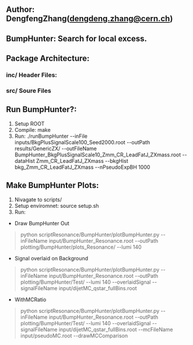 ## Author: DengfengZhang(dengdeng.zhang@cern.ch)

## BumpHunter: Search for local excess.

## Package Architecture:
### inc/ Header Files:
### src/ Soure Files


## Run BumpHunter?:
1. Setup ROOT
2. Compile: make
3. Run:
  ./runBumpHunter --inFile inputs/BkgPlusSignalScale100_Seed2000.root --outPath results/GenericZX/ --outFileName BumpHunter_BkgPlusSignalScale10_Zmm_CR_LeadFatJ_ZXmass.root --dataHist Zmm_CR_LeadFatJ_ZXmass --bkgHist bkg_Zmm_CR_LeadFatJ_ZXmass --nPseudoExpBH 1000

## Make BumpHunter Plots:
1. Nivagate to scripts/
2. Setup enviromnet: source setup.sh
3. Run:
* Draw BumpHunter Out
> python scriptResonance/BumpHunter/plotBumpHunter.py --inFileName input/BumpHunter_Resonance.root --outPath plotting/BumpHunter/plots_Resonance/ --lumi 140
* Signal overlaid on Background
> python scriptResonance/BumpHunter/plotBumpHunter.py --inFileName input/BumpHunter_Resonance.root --outPath plotting/BumpHunter/Test/ --lumi 140 --overlaidSignal --signalFileName input/dijetMC_qstar_fullBins.root
* WithMCRatio
> python scriptResonance/BumpHunter/plotBumpHunter.py --inFileName input/BumpHunter_Resonance.root --outPath plotting/BumpHunter/Test/ --lumi 140 --overlaidSignal --signalFileName input/dijetMC_qstar_fullBins.root --mcFileName input/pseudoMC.root --drawMCComparison 

